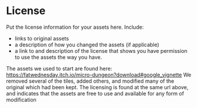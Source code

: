 # License

Put the license information for your assets here. Include:
- links to original assets
- a description of how you changed the assets (if applicable)
- a link to and description of the license that shows you have permission to use the assets the way you have.

The assets we used to start are found here: https://fatwednesday.itch.io/micro-dungeon?download#google_vignette
We removed several of the tiles, added others, and modified many of the original which had been kept.
The licensing is found at the same url above, and indicates that the assets are free to use and available for any form of modification
